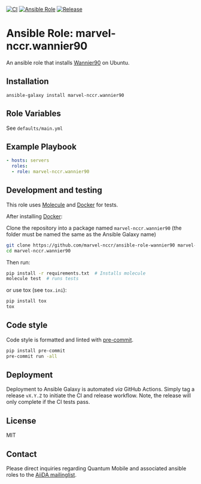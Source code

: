[![CI](https://github.com/marvel-nccr/ansible-role-wannier90/workflows/CI/badge.svg)](https://github.com/marvel-nccr/ansible-role-wannier90/actions)
[![Ansible Role](https://img.shields.io/ansible/role/25528.svg)](https://galaxy.ansible.com/marvel-nccr/wannier90)
[![Release](https://img.shields.io/github/tag/marvel-nccr/ansible-role-wannier90.svg)](https://github.com/marvel-nccr/ansible-role-wannier90/releases)

# Ansible Role: marvel-nccr.wannier90

An ansible role that installs [Wannier90](http://www.wannier.org/) on Ubuntu.

## Installation

`ansible-galaxy install marvel-nccr.wannier90`

## Role Variables

See `defaults/main.yml`

## Example Playbook

```yaml
- hosts: servers
  roles:
  - role: marvel-nccr.wannier90
```

## Development and testing

This role uses [Molecule](https://molecule.readthedocs.io/en/latest/#) and [Docker](https://www.docker.com/) for tests.

After installing [Docker](https://www.docker.com/):

Clone the repository into a package named `marvel-nccr.wannier90` (the folder must be named the same as the Ansible Galaxy name)

```bash
git clone https://github.com/marvel-nccr/ansible-role-wannier90 marvel-nccr.wannier90
cd marvel-nccr.wannier90
```

Then run:

```bash
pip install -r requirements.txt  # Installs molecule
molecule test  # runs tests
```

or use tox (see `tox.ini`):

```bash
pip install tox
tox
```

## Code style

Code style is formatted and linted with [pre-commit](https://pre-commit.com/).

```bash
pip install pre-commit
pre-commit run -all
```

## Deployment

Deployment to Ansible Galaxy is automated *via* GitHub Actions.
Simply tag a release `vX.Y.Z` to initiate the CI and release workflow.
Note, the release will only complete if the CI tests pass.

## License

MIT

## Contact

Please direct inquiries regarding Quantum Mobile and associated ansible roles to the [AiiDA mailinglist](http://www.aiida.net/mailing-list/).
